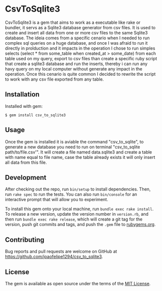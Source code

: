 # CsvToSqlite3

CsvToSqlite3 is a gem that aims to work as a executable like rake or bundler, it servs as a Sqlite3 database generator from csv files. It is used to create and insert all data from one or more csv files to the same Sqlite3 database.
The ideia comes from a specific cenario when I needed to run complex sql queries on a huge database, and once I was afraid to run it directly in prolduction and it impacts in the operation I chose to run simples selects (select * from some_table when created_at > some_date) from each table used on my query, export to csv files than create a specific ruby script that create a sqlite3 database and run the inserts, thereby i can run any havy query on my local computer without generate any impact in the operation.
Once this cenario is quite common I decided to rewrite the script to work with any csv file exported from any table.

## Installation

Installed with gem:

    $ gem install csv_to_sqlite3

## Usage

Once the gem is installed it is aviable the command "csv_to_sqlite", to generate a new database you need to run on terminal "csv_to_sqlite path/to/file.csv'". It will create a file named data.sqlite3 and create a table with name equal to file name, case the table already exists it will only insert all data from this file.

## Development

After checking out the repo, run `bin/setup` to install dependencies. Then, run `rake spec` to run the tests. You can also run `bin/console` for an interactive prompt that will allow you to experiment.

To install this gem onto your local machine, run `bundle exec rake install`. To release a new version, update the version number in `version.rb`, and then run `bundle exec rake release`, which will create a git tag for the version, push git commits and tags, and push the `.gem` file to [rubygems.org](https://rubygems.org).

## Contributing

Bug reports and pull requests are welcome on GitHub at https://github.com/joaofelipe1294/csv_to_sqlite3.


## License

The gem is available as open source under the terms of the [MIT License](https://opensource.org/licenses/MIT).
